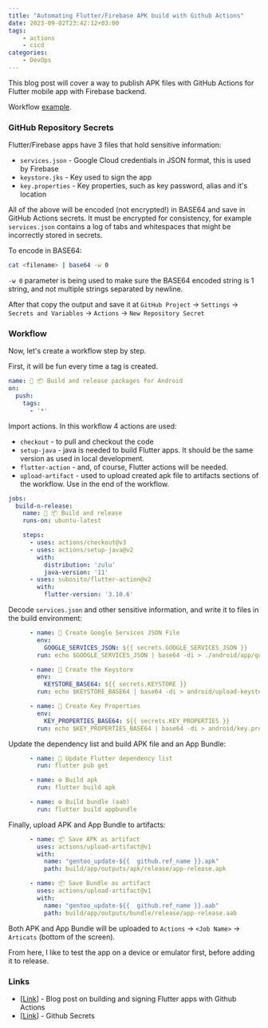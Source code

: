 ```yaml
---
title: "Automating Flutter/Firebase APK build with Github Actions"
date: 2023-09-02T23:42:12+03:00
tags:
    - actions
    - cicd
categories:
    - DevOps
---
```


This blog post will cover a way to publish APK files 
with GitHub Actions for Flutter mobile app with Firebase backend.  

Workflow [example](https://github.com/Lab-Brat/gentoo_update_flutter/blob/main/.github/workflows/main.yml).  

### GitHub Repository Secrets
Flutter/Firebase apps have 3 files that hold sensitive information:
* `services.json` - Google Cloud credentials in JSON format, this is used by Firebase
* `keystore.jks` - Key used to sign the app
* `key.properties` - Key properties, such as key password, alias and it's location

All of the above will be encoded (not encrypted!) in BASE64 and save in GitHub 
Actions secrets. It must be encrypted for consistency, for example `services.json` 
contains a log of tabs and whitespaces that might be incorrectly stored in secrets.   

To encode in BASE64:
```bash
cat <filename> | base64 -w 0
```
`-w 0` parameter is being used to make sure the BASE64 encoded string is 1 string, 
and not multiple strings separated by newline.  

After that copy the output and save it at 
`GitHub Project` -> `Settings` -> `Secrets and Variables` -> `Actions` -> `New Repository Secret`  


### Workflow

Now, let's create a workflow step by step.  

First, it will be fun every time a tag is created. 
```yaml
name: 🤖 📦 Build and release packages for Android
on:
  push:
    tags:        
      - '*'
```

Import actions. In this workflow 4 actions are used:
* `checkout` - to pull and checkout the code
* `setup-java` - java is needed to build Flutter apps. It should be the same version as used in local development.
* `flutter-action` - and, of course, Flutter actions will be needed.
* `upload-artifact` - used to upload created apk file to artifacts sections of the workflow. Use in the end of the workflow.
```yaml
jobs:
  build-n-release:
    name: 🤖 📦 Build and release
    runs-on: ubuntu-latest

    steps:
      - uses: actions/checkout@v3
      - uses: actions/setup-java@v2
        with:
          distribution: 'zulu'
          java-version: '11'
      - uses: subosito/flutter-action@v2
        with:
          flutter-version: '3.10.6'
```

Decode `services.json` and other sensitive information, 
and write it to files in the build environment:
```yaml
      - name: 🔑 Create Google Services JSON File
        env:
          GOOGLE_SERVICES_JSON: ${{ secrets.GOOGLE_SERVICES_JSON }}
        run: echo $GOOGLE_SERVICES_JSON | base64 -di > ./android/app/google-services.json

      - name: 🔑 Create the Keystore
        env:
          KEYSTORE_BASE64: ${{ secrets.KEYSTORE }}
        run: echo $KEYSTORE_BASE64 | base64 -di > android/upload-keystore.jks 

      - name: 🔑 Create Key Properties
        env:
          KEY_PROPERTIES_BASE64: ${{ secrets.KEY_PROPERTIES }}
        run: echo $KEY_PROPERTIES_BASE64 | base64 -di > android/key.properties 
```

Update the dependency list and build APK file and an App Bundle:
```yaml
      - name: 🪺 Update Flutter dependency list
        run: flutter pub get

      - name: ⚙️ Build apk
        run: flutter build apk

      - name: ⚙️ Build bundle (aab)
        run: flutter build appbundle
```

Finally, upload APK and App Bundle to artifacts:
```yaml
      - name: 📦 Save APK as artifact
        uses: actions/upload-artifact@v1
        with:
          name: "gentoo_update-${{  github.ref_name }}.apk"
          path: build/app/outputs/apk/release/app-release.apk

      - name: 📦 Save Bundle as artifact
        uses: actions/upload-artifact@v1
        with:
          name: "gentoo_update-${{  github.ref_name }}.aab"
          path: build/app/outputs/bundle/release/app-release.aab
```

Both APK and App Bundle will be uploaded to 
`Actions` -> `<Job Name>` -> `Articats` (bottom of the screen).  

From here, I like to test the app on a device or emulator first, 
before adding it to release.


### Links
* [[Link](https://damienaicheh.github.io/flutter/github/actions/2021/04/29/build-sign-flutter-android-github-actions-en.html)] - Blog post on building and signing Flutter apps with Github Actions
* [[Link](https://docs.github.com/en/actions/security-guides/using-secrets-in-github-actions)] - Github Secrets

